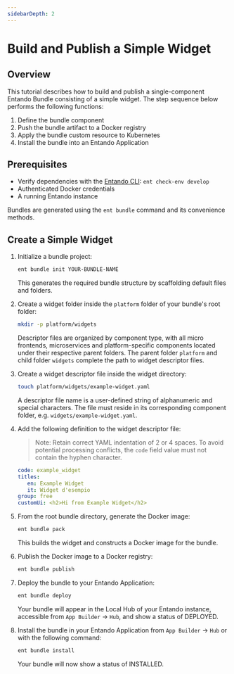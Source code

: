 ```yaml
---
sidebarDepth: 2
---
```

# Build and Publish a Simple Widget

## Overview

This tutorial describes how to build and publish a single-component Entando Bundle consisting of a simple widget. The step sequence below performs the following functions:

1. Define the bundle component
2. Push the bundle artifact to a Docker registry
3. Apply the bundle custom resource to Kubernetes
4. Install the bundle into an Entando Application

## Prerequisites
* Verify dependencies with the [Entando CLI](../../../docs/getting-started/entando-cli.md#check-the-environment): `ent check-env develop`
* Authenticated Docker credentials
* A running Entando instance

Bundles are generated using the `ent bundle` command and its convenience methods.

## Create a Simple Widget

1. Initialize a bundle project:
   ``` sh
   ent bundle init YOUR-BUNDLE-NAME
   ```
   This generates the required bundle structure by scaffolding default files and folders.

2. Create a widget folder inside the `platform` folder of your bundle's root folder:
   ``` sh
   mkdir -p platform/widgets
   ```
   Descriptor files are organized by component type, with all micro frontends, microservices and platform-specific components located under their respective parent folders. The parent folder `platform` and child folder `widgets` complete the path to widget descriptor files.
   
3. Create a widget descriptor file inside the widget directory:
   ``` sh
   touch platform/widgets/example-widget.yaml
   ```
   A descriptor file name is a user-defined string of alphanumeric and special characters. The file must reside in its corresponding component folder, e.g. `widgets/example-widget.yaml`.


4. Add the following definition to the widget descriptor file:
   >Note: Retain correct YAML indentation of 2 or 4 spaces. To avoid potential processing conflicts, the `code` field value must not contain the hyphen character.
   ``` yaml
   code: example_widget
   titles:
      en: Example Widget
      it: Widget d'esempio
   group: free
   customUi: <h2>Hi from Example Widget</h2>
   ```

5. From the root bundle directory, generate the Docker image:
   ``` sh
   ent bundle pack
   ```
   This builds the widget and constructs a Docker image for the bundle.

6. Publish the Docker image to a Docker registry:
   ``` sh
   ent bundle publish
   ```

7. Deploy the bundle to your Entando Application:
   ``` sh
   ent bundle deploy
   ```
   Your bundle will appear in the Local Hub of your Entando instance, accessible from `App Builder` → `Hub`, and show a status of DEPLOYED.

8. Install the bundle in your Entando Application from `App Builder` → `Hub` or with the following command:
   ``` sh
   ent bundle install
   ```
   Your bundle will now show a status of INSTALLED. 